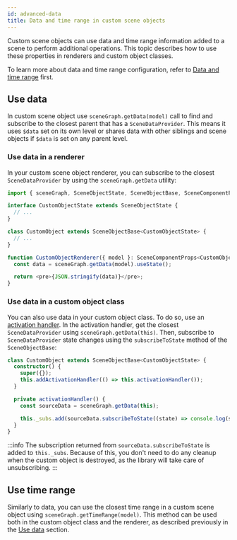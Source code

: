 ```yaml
---
id: advanced-data
title: Data and time range in custom scene objects
---
```


Custom scene objects can use data and time range information added to a scene to perform additional operations. This topic describes how to use these properties in renderers and custom object classes.

To learn more about data and time range configuration, refer to [Data and time range](./core-concepts#data-and-time-range) first.

## Use data

In custom scene object use `sceneGraph.getData(model)` call to find and subscribe to the closest parent that has a `SceneDataProvider`. This means it uses `$data` set on its own level or shares data with other siblings and scene objects if `$data` is set on any parent level.

### Use data in a renderer

In your custom scene object renderer, you can subscribe to the closest `SceneDataProvider` by using the `sceneGraph.getData` utility:

```ts
import { sceneGraph, SceneObjectState, SceneObjectBase, SceneComponentProps } from '@grafana/scenes';

interface CustomObjectState extends SceneObjectState {
  // ...
}

class CustomObject extends SceneObjectBase<CustomObjectState> {
  // ...
}

function CustomObjectRenderer({ model }: SceneComponentProps<CustomObject>) {
  const data = sceneGraph.getData(model).useState();

  return <pre>{JSON.stringify(data)}</pre>;
}
```

### Use data in a custom object class

You can also use data in your custom object class. To do so, use an [activation handler](./advanced-activation-handlers.md). In the activation handler, get the closest `SceneDataProvider` using `sceneGraph.getData(this)`. Then, subscribe to `SceneDataProvider` state changes using the `subscribeToState` method of the `SceneObjectBase`:

```ts
class CustomObject extends SceneObjectBase<CustomObjectState> {
  constructor() {
    super({});
    this.addActivationHandler(() => this.activationHandler());
  }

  private activationHandler() {
    const sourceData = sceneGraph.getData(this);

    this._subs.add(sourceData.subscribeToState((state) => console.log(state)));
  }
}
```

:::info
The subscription returned from `sourceData.subscribeToState` is added to `this._subs`. Because of this, you don't need to do any cleanup when the custom object is destroyed, as the library will take care of unsubscribing.
:::

## Use time range

Similarly to data, you can use the closest time range in a custom scene object using `sceneGraph.getTimeRange(model)`. This method can be used both in the custom object class and the renderer, as described previously in the [Use data](#use-data) section.
